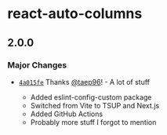 # react-auto-columns

## 2.0.0

### Major Changes

- [`4a015fe`](https://github.com/taep96/react-components/commit/4a015fe4c134a619b731ea2c531251ec44b77d74) Thanks [@taep96](https://github.com/taep96)! - A lot of stuff

  - Added eslint-config-custom package
  - Switched from Vite to TSUP and Next.js
  - Added GitHub Actions
  - Probably more stuff I forgot to mention
